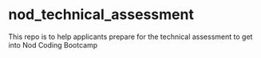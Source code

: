 # nod_technical_assessment
 This repo is to help applicants prepare for the technical assessment to get into Nod Coding Bootcamp
